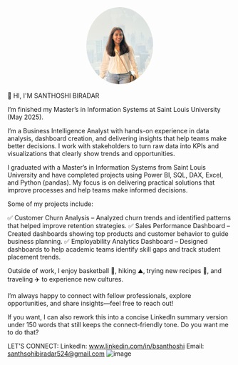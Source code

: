 <p align="center">
  <img src="images/profile.jpg" width="150" style="border-radius: 50%;" alt="Santhoshi Biradar" />
</p>


👋 HI, I'M SANTHOSHI BIRADAR

I’m finished my Master’s in Information Systems at Saint Louis University (May 2025).

I’m a Business Intelligence Analyst with hands-on experience in data analysis, dashboard creation, and delivering insights that help teams make better decisions. I work with stakeholders to turn raw data into KPIs and visualizations that clearly show trends and opportunities.

I graduated with a Master’s in Information Systems from Saint Louis University and have completed projects using Power BI, SQL, DAX, Excel, and Python (pandas). My focus is on delivering practical solutions that improve processes and help teams make informed decisions.

Some of my projects include:

✅ Customer Churn Analysis – Analyzed churn trends and identified patterns that helped improve retention strategies.
✅ Sales Performance Dashboard – Created dashboards showing top products and customer behavior to guide business planning.
✅ Employability Analytics Dashboard – Designed dashboards to help academic teams identify skill gaps and track student placement trends.

Outside of work, I enjoy basketball 🏀, hiking ⛰️, trying new recipes 🍳, and traveling ✈️ to experience new cultures. 

I’m always happy to connect with fellow professionals, explore opportunities, and share insights—feel free to reach out!

If you want, I can also rework this into a concise LinkedIn summary version under 150 words that still keeps the connect-friendly tone. Do you want me to do that?

LET’S CONNECT:
LinkedIn: www.linkedin.com/in/bsanthoshi
Email: santhsohibiradar524@gmail.com
<img width="451" height="690" alt="image" src="https://github.com/user-attachments/assets/10248598-fc1f-4a79-abec-ef48c8705d97" />

